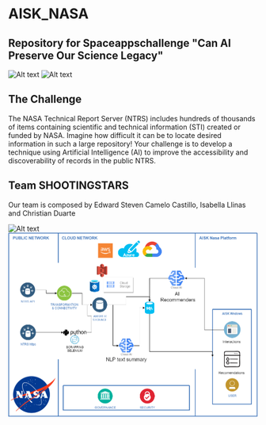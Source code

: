 # AISK_NASA
## Repository for Spaceappschallenge "Can AI Preserve Our Science Legacy"

<img title="a title" alt="Alt text" src="http://www.nasa.gov/sites/default/files/thumbnails/image/space_apps_003.png" width="100">


<img title="a title" alt="Alt text" src="https://upload.wikimedia.org/wikipedia/commons/thumb/e/e5/NASA_logo.svg/1200px-NASA_logo.svg.png" width="100">


## The Challenge

The NASA Technical Report Server (NTRS) includes hundreds of thousands of items containing scientific and technical information (STI) created or funded by NASA. Imagine how difficult it can be to locate desired information in such a large repository! Your challenge is to develop a technique using Artificial Intelligence (AI) to improve the accessibility and discoverability of records in the public NTRS.

## Team SHOOTINGSTARS

Our team is composed by Edward Steven Camelo Castillo, Isabella Llinas and Christian Duarte


<img title="a title" alt="Alt text" src="https://images.spaceappschallenge.org/team-photos/63xE0KWoXkj3Isf1eyl3FeOdKX4=/36478/fill-591x300/">



<img title="a title" alt="Alt text" src="https://github.com/edsteca/AISK_NASA/blob/main/Arquitecture/aisk.png">

